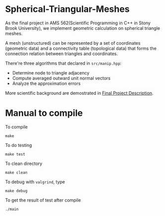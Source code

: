 # Spherical-Triangular-Meshes #

As the final project in AMS 562(Scientific Programming in C++ in Stony Brook University), we implement geometric calculation on spherical
triangle meshes.

A mesh (unstructured) can be represented by a set of coordinates (geometric data)
and a connectivity table (topological data) that forms the connection relation
between triangles and coordinates.

There're three algorithms that declared in `src/manip.hpp`:
 - Determine node to triangle adjacency
 - Compute averaged outward unit normal vectors
 - Analyze the approximation errors

More scientific background are demostrated in [Final Project Description](https://github.com/2037/Spherical-Triangular-Meshes/blob/main/final-proj.pdf).

# Manual to compile
To compile
```console
make
```

To do testing
```console
make test
```

To clean directory
```console
make clean
```

To debug with `valgrind`, type

```console
make debug
```

To get the result of test after compile
```console
./main
```
